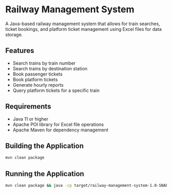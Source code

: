 # Railway Management System

A Java-based railway management system that allows for train searches, ticket bookings, and platform ticket management using Excel files for data storage.

## Features

- Search trains by train number
- Search trains by destination station
- Book passenger tickets
- Book platform tickets
- Generate hourly reports
- Query platform tickets for a specific train

## Requirements

- Java 11 or higher
- Apache POI library for Excel file operations
- Apache Maven for dependency management

## Building the Application

```bash
mvn clean package
```

## Running the Application
```bash
mvn clean package && java -cp target/railway-management-system-1.0-SNAPSHOT-jar-with-dependencies.jar com.railway.RailwayManagementSystem
```
